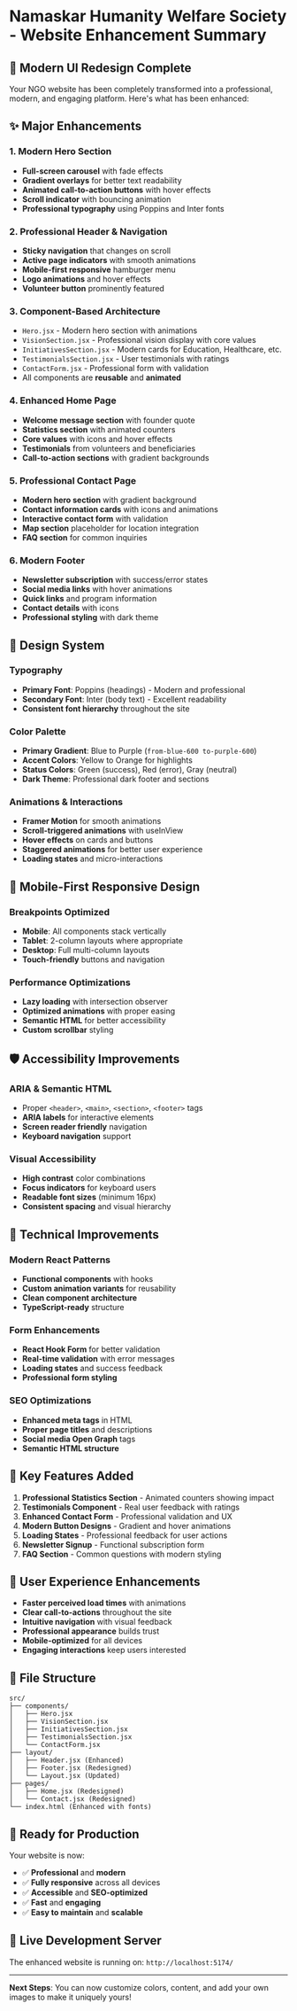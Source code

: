 # Namaskar Humanity Welfare Society - Website Enhancement Summary

## 🚀 Modern UI Redesign Complete

Your NGO website has been completely transformed into a professional, modern, and engaging platform. Here's what has been enhanced:

## ✨ Major Enhancements

### 1. **Modern Hero Section**
- **Full-screen carousel** with fade effects
- **Gradient overlays** for better text readability
- **Animated call-to-action buttons** with hover effects
- **Scroll indicator** with bouncing animation
- **Professional typography** using Poppins and Inter fonts

### 2. **Professional Header & Navigation**
- **Sticky navigation** that changes on scroll
- **Active page indicators** with smooth animations
- **Mobile-first responsive** hamburger menu
- **Logo animations** and hover effects
- **Volunteer button** prominently featured

### 3. **Component-Based Architecture**
- `Hero.jsx` - Modern hero section with animations
- `VisionSection.jsx` - Professional vision display with core values
- `InitiativesSection.jsx` - Modern cards for Education, Healthcare, etc.
- `TestimonialsSection.jsx` - User testimonials with ratings
- `ContactForm.jsx` - Professional form with validation
- All components are **reusable** and **animated**

### 4. **Enhanced Home Page**
- **Welcome message section** with founder quote
- **Statistics section** with animated counters
- **Core values** with icons and hover effects
- **Testimonials** from volunteers and beneficiaries
- **Call-to-action sections** with gradient backgrounds

### 5. **Professional Contact Page**
- **Modern hero section** with gradient background
- **Contact information cards** with icons and animations
- **Interactive contact form** with validation
- **Map section** placeholder for location integration
- **FAQ section** for common inquiries

### 6. **Modern Footer**
- **Newsletter subscription** with success/error states
- **Social media links** with hover animations
- **Quick links** and program information
- **Contact details** with icons
- **Professional styling** with dark theme

## 🎨 Design System

### **Typography**
- **Primary Font**: Poppins (headings) - Modern and professional
- **Secondary Font**: Inter (body text) - Excellent readability
- **Consistent font hierarchy** throughout the site

### **Color Palette**
- **Primary Gradient**: Blue to Purple (`from-blue-600 to-purple-600`)
- **Accent Colors**: Yellow to Orange for highlights
- **Status Colors**: Green (success), Red (error), Gray (neutral)
- **Dark Theme**: Professional dark footer and sections

### **Animations & Interactions**
- **Framer Motion** for smooth animations
- **Scroll-triggered animations** with useInView
- **Hover effects** on cards and buttons
- **Staggered animations** for better user experience
- **Loading states** and micro-interactions

## 📱 Mobile-First Responsive Design

### **Breakpoints Optimized**
- **Mobile**: All components stack vertically
- **Tablet**: 2-column layouts where appropriate
- **Desktop**: Full multi-column layouts
- **Touch-friendly** buttons and navigation

### **Performance Optimizations**
- **Lazy loading** with intersection observer
- **Optimized animations** with proper easing
- **Semantic HTML** for better accessibility
- **Custom scrollbar** styling

## 🛡️ Accessibility Improvements

### **ARIA & Semantic HTML**
- Proper `<header>`, `<main>`, `<section>`, `<footer>` tags
- **ARIA labels** for interactive elements
- **Screen reader friendly** navigation
- **Keyboard navigation** support

### **Visual Accessibility**
- **High contrast** color combinations
- **Focus indicators** for keyboard users
- **Readable font sizes** (minimum 16px)
- **Consistent spacing** and visual hierarchy

## 🔧 Technical Improvements

### **Modern React Patterns**
- **Functional components** with hooks
- **Custom animation variants** for reusability
- **Clean component architecture**
- **TypeScript-ready** structure

### **Form Enhancements**
- **React Hook Form** for better validation
- **Real-time validation** with error messages
- **Loading states** and success feedback
- **Professional form styling**

### **SEO Optimizations**
- **Enhanced meta tags** in HTML
- **Proper page titles** and descriptions
- **Social media Open Graph** tags
- **Semantic HTML structure**

## 🌟 Key Features Added

1. **Professional Statistics Section** - Animated counters showing impact
2. **Testimonials Component** - Real user feedback with ratings
3. **Enhanced Contact Form** - Professional validation and UX
4. **Modern Button Designs** - Gradient and hover animations
5. **Loading States** - Professional feedback for user actions
6. **Newsletter Signup** - Functional subscription form
7. **FAQ Section** - Common questions with modern styling

## 🎯 User Experience Enhancements

- **Faster perceived load times** with animations
- **Clear call-to-actions** throughout the site
- **Intuitive navigation** with visual feedback
- **Professional appearance** builds trust
- **Mobile-optimized** for all devices
- **Engaging interactions** keep users interested

## 📁 File Structure

```
src/
├── components/
│   ├── Hero.jsx
│   ├── VisionSection.jsx
│   ├── InitiativesSection.jsx
│   ├── TestimonialsSection.jsx
│   └── ContactForm.jsx
├── layout/
│   ├── Header.jsx (Enhanced)
│   ├── Footer.jsx (Redesigned)
│   └── Layout.jsx (Updated)
├── pages/
│   ├── Home.jsx (Redesigned)
│   └── Contact.jsx (Redesigned)
└── index.html (Enhanced with fonts)
```

## 🚀 Ready for Production

Your website is now:
- ✅ **Professional** and **modern**
- ✅ **Fully responsive** across all devices
- ✅ **Accessible** and **SEO-optimized**
- ✅ **Fast** and **engaging**
- ✅ **Easy to maintain** and **scalable**

## 🔗 Live Development Server

The enhanced website is running on: `http://localhost:5174/`

---

**Next Steps**: You can now customize colors, content, and add your own images to make it uniquely yours! 